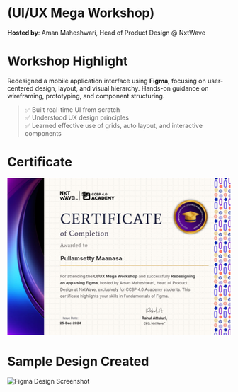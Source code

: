 # (UI/UX Mega Workshop)

**Hosted by**: Aman Maheshwari, Head of Product Design @ NxtWave  

# Workshop Highlight
Redesigned a mobile application interface using **Figma**, focusing on user-centered design, layout, and visual hierarchy. Hands-on guidance on wireframing, prototyping, and component structuring.
> ✅ Built real-time UI from scratch  
> ✅ Understood UX design principles  
> ✅ Learned effective use of grids, auto layout, and interactive components  


# Certificate
![Certificate](https://github.com/pullamsettymaanasa/Certificate-Portfolio/blob/main/PROJECT/Figma%20designing%20certification.jpg?raw=true)


# Sample Design Created
![Figma Design Screenshot](https://drive.google.com/uc?export=view&id=1yDt99aROmQzJxn3ji2WmcBSrJFEnTzPP)

